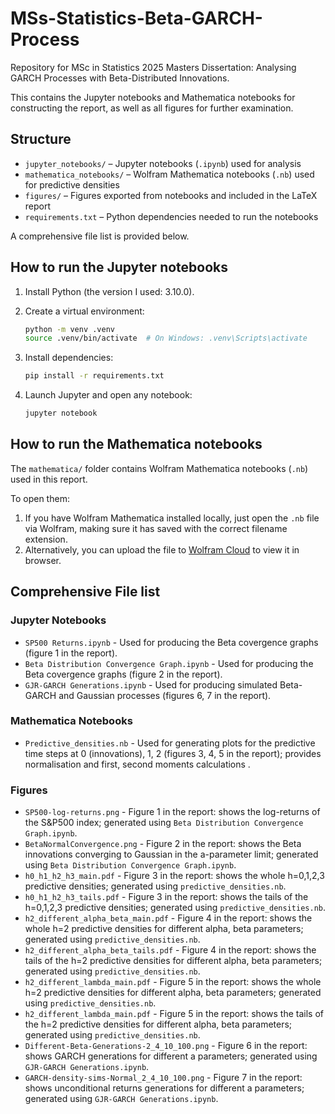 # MSs-Statistics-Beta-GARCH-Process
Repository for MSc in Statistics 2025 Masters Dissertation: Analysing GARCH Processes with Beta-Distributed Innovations.

This contains the Jupyter notebooks and Mathematica notebooks for constructing the report, as well as all figures for further examination.

## Structure
- `jupyter_notebooks/` – Jupyter notebooks (`.ipynb`) used for analysis
- `mathematica_notebooks/` – Wolfram Mathematica notebooks (`.nb`) used for predictive densities
- `figures/` – Figures exported from notebooks and included in the LaTeX report
- `requirements.txt` – Python dependencies needed to run the notebooks

A comprehensive file list is provided below.

## How to run the Jupyter notebooks
1. Install Python (the version I used: 3.10.0).

2. Create a virtual environment:

   ```bash
   python -m venv .venv
   source .venv/bin/activate  # On Windows: .venv\Scripts\activate
   ```

3. Install dependencies:

   ```bash
   pip install -r requirements.txt
   ```

4. Launch Jupyter and open any notebook:

   ```bash
   jupyter notebook
   ```
   
## How to run the Mathematica notebooks

The `mathematica/` folder contains Wolfram Mathematica notebooks (`.nb`) used in this report.  

To open them:

1. If you have Wolfram Mathematica installed locally, just open the `.nb` file via Wolfram, making sure it has saved with the correct filename extension.  
2. Alternatively, you can upload the file to [Wolfram Cloud](https://www.wolframcloud.com/) to view it in browser.

## Comprehensive File list

### Jupyter Notebooks

- `SP500 Returns.ipynb` - Used for producing the Beta covergence graphs (figure 1 in the report).
- `Beta Distribution Convergence Graph.ipynb` - Used for producing the Beta covergence graphs (figure 2 in the report).
- `GJR-GARCH Generations.ipynb` - Used for producing simulated Beta-GARCH and Gaussian processes (figures 6, 7 in the report).

### Mathematica Notebooks

- `Predictive_densities.nb` - Used for generating plots for the predictive time steps at 0 (innovations), 1, 2 (figures 3, 4, 5 in the report); provides normalisation and first, second moments calculations . 

### Figures

- `SP500-log-returns.png` - Figure 1 in the report: shows the log-returns of the S&P500 index; generated using `Beta Distribution Convergence Graph.ipynb`.
- `BetaNormalConvergence.png` - Figure 2 in the report: shows the Beta innovations converging to Gaussian in the a-parameter limit; generated using `Beta Distribution Convergence Graph.ipynb`.
- `h0_h1_h2_h3_main.pdf` - Figure 3 in the report: shows the whole h=0,1,2,3 predictive densities; generated using `predictive_densities.nb`.
- `h0_h1_h2_h3_tails.pdf` - Figure 3 in the report: shows the tails of the h=0,1,2,3 predictive densities; generated using `predictive_densities.nb`.
- `h2_different_alpha_beta_main.pdf` - Figure 4 in the report: shows the whole h=2 predictive densities for different alpha, beta parameters; generated using `predictive_densities.nb`.
- `h2_different_alpha_beta_tails.pdf` - Figure 4 in the report: shows the tails of the h=2 predictive densities for different alpha, beta parameters; generated using `predictive_densities.nb`.
- `h2_different_lambda_main.pdf` - Figure 5 in the report: shows the whole h=2 predictive densities for different alpha, beta parameters; generated using `predictive_densities.nb`.
- `h2_different_lambda_main.pdf` - Figure 5 in the report: shows the tails of the h=2 predictive densities for different alpha, beta parameters; generated using `predictive_densities.nb`.
- `Different-Beta-Generations-2_4_10_100.png` - Figure 6 in the report: shows GARCH generations for different a parameters; generated using `GJR-GARCH Generations.ipynb`.
- `GARCH-density-sims-Normal_2_4_10_100.png` - Figure 7 in the report: shows unconditional returns generations for different a parameters; generated using `GJR-GARCH Generations.ipynb`.





